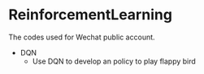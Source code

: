 # ReinforcementLearning
The codes used for Wechat public account. 

- DQN
  - Use DQN to develop an policy to play flappy bird
